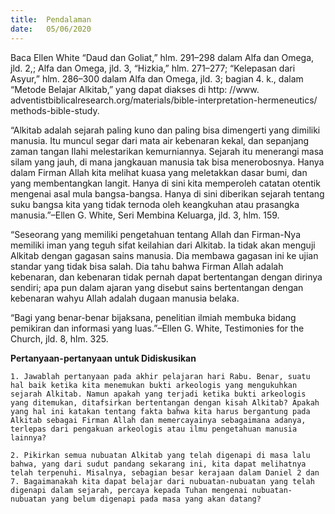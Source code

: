```yaml
---
title:  Pendalaman
date:   05/06/2020
---
```


Baca Ellen White “Daud dan Goliat,” hlm. 291–298 dalam Alfa dan Omega, jld. 2,; Alfa dan Omega, jld. 3, “Hizkia,” hlm. 271–277; “Kelepasan dari Asyur,” hlm. 286–300 dalam Alfa dan Omega, jld. 3; bagian 4. k., dalam “Metode Belajar Alkitab,” yang dapat diakses di http: //www. adventistbiblicalresearch.org/materials/bible-interpretation-hermeneutics/ methods-bible-study. 

“Alkitab adalah sejarah paling kuno dan paling bisa dimengerti yang dimiliki manusia. Itu muncul segar dari mata air kebenaran kekal, dan sepanjang zaman tangan Ilahi melestarikan kemurniannya. Sejarah itu menerangi masa silam yang jauh, di mana jangkauan manusia tak bisa menerobosnya. Hanya dalam Firman Allah kita melihat kuasa yang meletakkan dasar bumi, dan yang membentangkan langit. Hanya di sini kita memperoleh catatan otentik mengenai asal mula bangsa-bangsa. Hanya di sini diberikan sejarah tentang suku bangsa kita yang tidak ternoda oleh keangkuhan atau prasangka manusia.”–Ellen G. White, Seri Membina Keluarga, jld. 3, hlm. 159. 

“Seseorang yang memiliki pengetahuan tentang Allah dan Firman-Nya memiliki iman yang teguh sifat keilahian dari Alkitab. Ia tidak akan menguji Alkitab dengan gagasan sains manusia. Dia membawa gagasan ini ke ujian standar yang tidak bisa salah. Dia tahu bahwa Firman Allah adalah kebenaran, dan kebenaran tidak pernah dapat bertentangan dengan dirinya sendiri; apa pun dalam ajaran yang disebut sains bertentangan dengan kebenaran wahyu Allah adalah dugaan manusia belaka. 

“Bagi yang benar-benar bijaksana, penelitian ilmiah membuka bidang pemikiran dan informasi yang luas.”–Ellen G. White, Testimonies for the Church, jld. 8, hlm. 325. 

**Pertanyaan-pertanyaan untuk Didiskusikan** 

`1. Jawablah pertanyaan pada akhir pelajaran hari Rabu. Benar, suatu hal baik ketika kita menemukan bukti arkeologis yang mengukuhkan sejarah Alkitab. Namun apakah yang terjadi ketika bukti arkeologis yang ditemukan, ditafsirkan bertentangan dengan kisah Alkitab? Apakah yang hal ini katakan tentang fakta bahwa kita harus bergantung pada Alkitab sebagai Firman Allah dan memercayainya sebagaimana adanya, terlepas dari pengakuan arkeologis atau ilmu pengetahuan manusia lainnya?` 

`2. Pikirkan semua nubuatan Alkitab yang telah digenapi di masa lalu bahwa, yang dari sudut pandang sekarang ini, kita dapat melihatnya telah terpenuhi. Misalnya, sebagian besar kerajaan dalam Daniel 2 dan 7. Bagaimanakah kita dapat belajar dari nubuatan-nubuatan yang telah digenapi dalam sejarah, percaya kepada Tuhan mengenai nubuatan-nubuatan yang belum digenapi pada masa yang akan datang?`